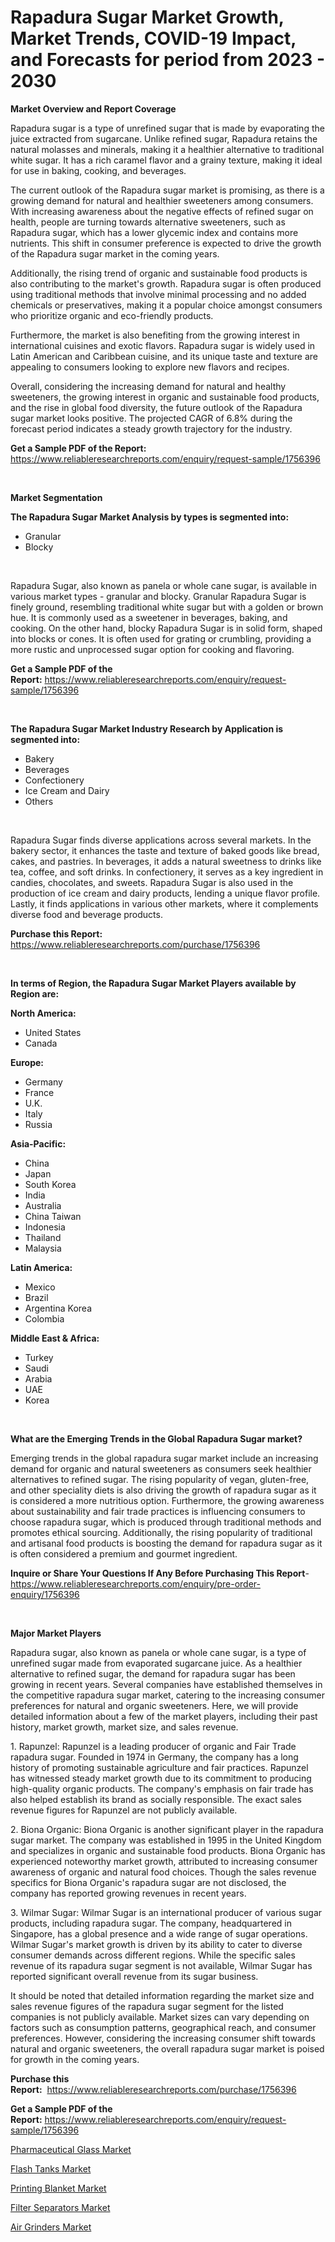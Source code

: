 <p><h1>Rapadura Sugar Market Growth, Market Trends, COVID-19 Impact, and Forecasts for period from 2023 - 2030</h1></p><p><strong>Market Overview and Report Coverage</strong></p>
<p><p>Rapadura sugar is a type of unrefined sugar that is made by evaporating the juice extracted from sugarcane. Unlike refined sugar, Rapadura retains the natural molasses and minerals, making it a healthier alternative to traditional white sugar. It has a rich caramel flavor and a grainy texture, making it ideal for use in baking, cooking, and beverages.</p><p>The current outlook of the Rapadura sugar market is promising, as there is a growing demand for natural and healthier sweeteners among consumers. With increasing awareness about the negative effects of refined sugar on health, people are turning towards alternative sweeteners, such as Rapadura sugar, which has a lower glycemic index and contains more nutrients. This shift in consumer preference is expected to drive the growth of the Rapadura sugar market in the coming years.</p><p>Additionally, the rising trend of organic and sustainable food products is also contributing to the market's growth. Rapadura sugar is often produced using traditional methods that involve minimal processing and no added chemicals or preservatives, making it a popular choice amongst consumers who prioritize organic and eco-friendly products.</p><p>Furthermore, the market is also benefiting from the growing interest in international cuisines and exotic flavors. Rapadura sugar is widely used in Latin American and Caribbean cuisine, and its unique taste and texture are appealing to consumers looking to explore new flavors and recipes.</p><p>Overall, considering the increasing demand for natural and healthy sweeteners, the growing interest in organic and sustainable food products, and the rise in global food diversity, the future outlook of the Rapadura sugar market looks positive. The projected CAGR of 6.8% during the forecast period indicates a steady growth trajectory for the industry.</p></p>
<p><strong>Get a Sample PDF of the Report:</strong> <a href="https://www.reliableresearchreports.com/enquiry/request-sample/1756396">https://www.reliableresearchreports.com/enquiry/request-sample/1756396</a></p>
<p>&nbsp;</p>
<p><strong>Market Segmentation</strong></p>
<p><strong>The Rapadura Sugar Market Analysis by types is segmented into:</strong></p>
<p><ul><li>Granular</li><li>Blocky</li></ul></p>
<p>&nbsp;</p>
<p><p>Rapadura Sugar, also known as panela or whole cane sugar, is available in various market types - granular and blocky. Granular Rapadura Sugar is finely ground, resembling traditional white sugar but with a golden or brown hue. It is commonly used as a sweetener in beverages, baking, and cooking. On the other hand, blocky Rapadura Sugar is in solid form, shaped into blocks or cones. It is often used for grating or crumbling, providing a more rustic and unprocessed sugar option for cooking and flavoring.</p></p>
<p><strong>Get a Sample PDF of the Report:</strong>&nbsp;<a href="https://www.reliableresearchreports.com/enquiry/request-sample/1756396">https://www.reliableresearchreports.com/enquiry/request-sample/1756396</a></p>
<p>&nbsp;</p>
<p><strong>The Rapadura Sugar Market Industry Research by Application is segmented into:</strong></p>
<p><ul><li>Bakery</li><li>Beverages</li><li>Confectionery</li><li>Ice Cream and Dairy</li><li>Others</li></ul></p>
<p>&nbsp;</p>
<p><p>Rapadura Sugar finds diverse applications across several markets. In the bakery sector, it enhances the taste and texture of baked goods like bread, cakes, and pastries. In beverages, it adds a natural sweetness to drinks like tea, coffee, and soft drinks. In confectionery, it serves as a key ingredient in candies, chocolates, and sweets. Rapadura Sugar is also used in the production of ice cream and dairy products, lending a unique flavor profile. Lastly, it finds applications in various other markets, where it complements diverse food and beverage products.</p></p>
<p><strong>Purchase this Report:</strong>&nbsp; <a href="https://www.reliableresearchreports.com/purchase/1756396">https://www.reliableresearchreports.com/purchase/1756396</a></p>
<p>&nbsp;</p>
<p><strong>In terms of Region, the Rapadura Sugar Market Players available by Region are:</strong></p>
<p>
    <p> <strong> North America: </strong>
        <ul>
            <li>United States</li>
            <li>Canada</li>
        </ul>
        </p> 
    <p> <strong> Europe: </strong>
        <ul>
            <li>Germany</li>
            <li>France</li>
            <li>U.K.</li>
            <li>Italy</li>
            <li>Russia</li>
        </ul>
        </p> 
    <p> <strong> Asia-Pacific: </strong>
        <ul>
            <li>China</li>
            <li>Japan</li>
            <li>South Korea</li>
            <li>India</li>
            <li>Australia</li>
            <li>China Taiwan</li>
            <li>Indonesia</li>
            <li>Thailand</li>
            <li>Malaysia</li>
        </ul>
        </p> 
    <p> <strong> Latin America: </strong>
        <ul>
            <li>Mexico</li>
            <li>Brazil</li>
            <li>Argentina Korea</li>
            <li>Colombia</li>
        </ul>
        </p> 
    <p> <strong> Middle East & Africa: </strong>
        <ul>
            <li>Turkey</li>
            <li>Saudi</li>
            <li>Arabia</li>
            <li>UAE</li>
            <li>Korea</li>
        </ul>
    </p>
    </p>
<p>&nbsp;</p>
<p><strong>What are the Emerging Trends in the Global Rapadura Sugar market?</strong></p>
<p><p>Emerging trends in the global rapadura sugar market include an increasing demand for organic and natural sweeteners as consumers seek healthier alternatives to refined sugar. The rising popularity of vegan, gluten-free, and other speciality diets is also driving the growth of rapadura sugar as it is considered a more nutritious option. Furthermore, the growing awareness about sustainability and fair trade practices is influencing consumers to choose rapadura sugar, which is produced through traditional methods and promotes ethical sourcing. Additionally, the rising popularity of traditional and artisanal food products is boosting the demand for rapadura sugar as it is often considered a premium and gourmet ingredient.</p></p>
<p><strong>Inquire or Share Your Questions If Any Before Purchasing This Report</strong>- <a href="https://www.reliableresearchreports.com/enquiry/pre-order-enquiry/1756396">https://www.reliableresearchreports.com/enquiry/pre-order-enquiry/1756396</a></p>
<p>&nbsp;</p>
<p><strong>Major Market Players</strong></p>
<p><p>Rapadura sugar, also known as panela or whole cane sugar, is a type of unrefined sugar made from evaporated sugarcane juice. As a healthier alternative to refined sugar, the demand for rapadura sugar has been growing in recent years. Several companies have established themselves in the competitive rapadura sugar market, catering to the increasing consumer preferences for natural and organic sweeteners. Here, we will provide detailed information about a few of the market players, including their past history, market growth, market size, and sales revenue.</p><p>1. Rapunzel: Rapunzel is a leading producer of organic and Fair Trade rapadura sugar. Founded in 1974 in Germany, the company has a long history of promoting sustainable agriculture and fair practices. Rapunzel has witnessed steady market growth due to its commitment to producing high-quality organic products. The company's emphasis on fair trade has also helped establish its brand as socially responsible. The exact sales revenue figures for Rapunzel are not publicly available.</p><p>2. Biona Organic: Biona Organic is another significant player in the rapadura sugar market. The company was established in 1995 in the United Kingdom and specializes in organic and sustainable food products. Biona Organic has experienced noteworthy market growth, attributed to increasing consumer awareness of organic and natural food choices. Though the sales revenue specifics for Biona Organic's rapadura sugar are not disclosed, the company has reported growing revenues in recent years.</p><p>3. Wilmar Sugar: Wilmar Sugar is an international producer of various sugar products, including rapadura sugar. The company, headquartered in Singapore, has a global presence and a wide range of sugar operations. Wilmar Sugar's market growth is driven by its ability to cater to diverse consumer demands across different regions. While the specific sales revenue of its rapadura sugar segment is not available, Wilmar Sugar has reported significant overall revenue from its sugar business.</p><p>It should be noted that detailed information regarding the market size and sales revenue figures of the rapadura sugar segment for the listed companies is not publicly available. Market sizes can vary depending on factors such as consumption patterns, geographical reach, and consumer preferences. However, considering the increasing consumer shift towards natural and organic sweeteners, the overall rapadura sugar market is poised for growth in the coming years.</p></p>
<p><strong>Purchase this Report:</strong>&nbsp;&nbsp;<a href="https://www.reliableresearchreports.com/purchase/1756396">https://www.reliableresearchreports.com/purchase/1756396</a></p>
<p></p>
<p><strong>Get a Sample PDF of the Report:</strong>&nbsp;<a href="https://www.reliableresearchreports.com/enquiry/request-sample/1756396">https://www.reliableresearchreports.com/enquiry/request-sample/1756396</a></p>
<p><p><a href="https://github.com/abdelrhmankishk22/Market-Research-Report-List-1/blob/main/pharmaceutical-glass-market.md">Pharmaceutical Glass Market</a></p><p><a href="https://medium.com/@shiv151299/flash-tanks-market-size-cagr-trends-2024-2030-a0c47a47fe94">Flash Tanks Market</a></p><p><a href="https://github.com/mahnoor2003/Market-Research-Report-List-1/blob/main/printing-blanket-market.md">Printing Blanket Market</a></p><p><a href="https://medium.com/@yashreports27/filter-separators-market-comprehensive-assessment-by-type-application-and-geography-fdc5542132eb">Filter Separators Market</a></p><p><a href="https://medium.com/@shivay151299/air-grinders-nbsp-market-focuses-on-market-share-size-and-projected-forecast-till-2030-0c4475496347">Air Grinders Market</a></p></p>